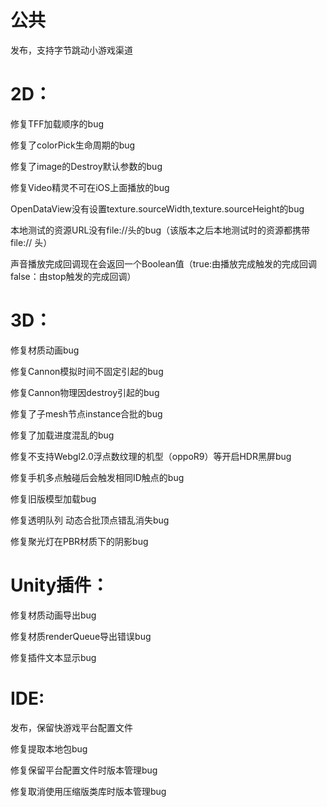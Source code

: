 # 公共

   发布，支持字节跳动小游戏渠道


# 2D：

   修复TFF加载顺序的bug

   修复了colorPick生命周期的bug

   修复了image的Destroy默认参数的bug

   修复Video精灵不可在iOS上面播放的bug

   OpenDataView没有设置texture.sourceWidth,texture.sourceHeight的bug

   本地测试的资源URL没有file://头的bug（该版本之后本地测试时的资源都携带 file:// 头）

   声音播放完成回调现在会返回一个Boolean值（true:由播放完成触发的完成回调 false：由stop触发的完成回调）


# 3D：

   修复材质动画bug

   修复Cannon模拟时间不固定引起的bug

   修复Cannon物理因destroy引起的bug

   修复了子mesh节点instance合批的bug

   修复了加载进度混乱的bug

   修复不支持Webgl2.0浮点数纹理的机型（oppoR9）等开启HDR黑屏bug

   修复手机多点触碰后会触发相同ID触点的bug

   修复旧版模型加载bug

   修复透明队列 动态合批顶点错乱消失bug

   修复聚光灯在PBR材质下的阴影bug


# Unity插件： 

   修复材质动画导出bug

   修复材质renderQueue导出错误bug

   修复插件文本显示bug

   
# IDE:
   
   发布，保留快游戏平台配置文件
   
   修复提取本地包bug
   
   修复保留平台配置文件时版本管理bug
   
   修复取消使用压缩版类库时版本管理bug
